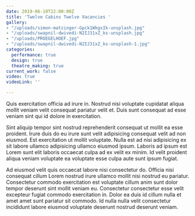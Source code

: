 ```yaml
---
date: 2019-06-10T22:00:00Z
title: 'Twelve Cabins Twelve Vacancies '
gallery:
- "/uploads/simon-matzinger-Gpck1WkgxIk-unsplash.jpg"
- "/uploads/swapnil-dwivedi-N2IJ31xZ_ks-unsplash.jpg"
- "/uploads/PROEGELHOEF.jpg"
- "/uploads/swapnil-dwivedi-N2IJ31xZ_ks-unsplash-1.jpg"
categories:
  performance: true
  design: true
  theatre_making: true
current_work: false
video: true
videoLink: ''

---
```

Quis exercitation officia ad irure in. Nostrud nisi voluptate cupidatat aliqua mollit veniam velit consequat pariatur velit et. Duis sunt consequat ad esse veniam sint qui id dolore in exercitation.

Sint aliquip tempor sint nostrud reprehenderit consequat ut mollit ea esse proident. Irure duis do eu irure sunt velit adipisicing consequat velit ad non eiusmod. Est exercitation ut mollit voluptate. Nulla est ad nisi adipisicing ex sit labore ullamco adipisicing ullamco eiusmod ipsum. Laboris ad ipsum est Lorem sunt elit laboris occaecat culpa ad ex velit ex minim. Id velit proident aliqua veniam voluptate ea voluptate esse culpa aute sunt ipsum fugiat.

Ad eiusmod velit quis occaecat labore nisi consectetur do. Officia nisi consequat cillum Lorem nostrud irure ullamco mollit nisi nostrud eu pariatur. Consectetur commodo exercitation est voluptate cillum anim sunt dolor tempor deserunt sint mollit veniam eu. Consectetur consectetur esse velit excepteur fugiat commodo exercitation in. Dolor ea duis id cillum nulla et amet amet sunt pariatur sit commodo. Id nulla nulla velit consectetur incididunt labore eiusmod voluptate deserunt nostrud deserunt veniam.